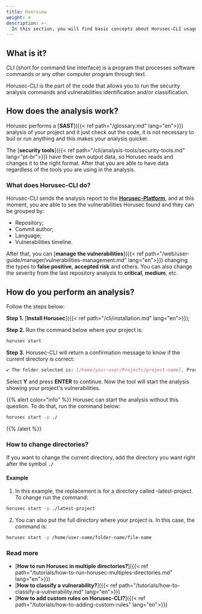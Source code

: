 ```yaml
---
title: Overview
weight: 4
description: >-
  In this section, you will find basic concepts about Horusec-CLI usage.
---
```


## **What is it?** 
CLI (short for command line interface) is a program that processes software commands or any other computer program through text.

Horusec-CLI is the part of the code that allows you to run the security analysis commands and vulnerabilities identification and/or classification.

## **How does the analysis work?** 
 
Horusec performs a [**SAST**]({{< ref path="/glossary.md" lang="en">}}) analysis of your project and it just check out the code, it is not necessary to buil or run anything and this makes your analysis quicker. 

The [**security tools**]({{< ref path="/cli/analysis-tools/security-tools.md" lang="pt-br">}}) have their own output data, so Horusec reads and changes it to the right format. After that you are able to have data regardless of the tools you are using in the analysis.


### **What does Horusec-CLI do?**
Horusec-CLI sends the analysis report to the [**Horusec-Platform**](https://github.com/ZupIT/horusec-platform), and at this moment, you are able to see the vulnerabilities Horusec found and they can be grouped by: 

- Repository; 
- Commit author;
- Language;
- Vulnerabilities timeline. 

After that, you can [**manage the vulnerabilities**]({{< ref path="/web/user-guide/manager/vulnerabilities-management.md" lang="en">}}) changing the types to **false positive**, **accepted risk** and others. 
You can also change the severity from the last repository analysis to **critical**, **medium**, etc. 

## **How do you perform an analysis?**
Follow the steps below: 

**Step 1.** [**Install Horusec**]({{< ref path="/cli/installation.md" lang="en">}});

**Step 2.** Run the command below where your project is:

```bash
horusec start
```

**Step 3.** Horusec-CLI will return a confirmation message to know if the current directory is correct:

```bash
✔ The folder selected is: [/home/your-user/Projects/project-name]. Proceed? [Y/n]: Y
```

Select **Y** and press **ENTER** to continue. Now the tool will start the analysis showing your project's vulnerabilities.

{{% alert color="info" %}}
Horusec can start the analysis without this question. To do that, run the command below: 

```bash
horusec start -p ./
```
{{% /alert %}}


### **How to change directories?**

If you want to change the current directory, add the directory you want right after the symbol **`./`** 
 
#### **Example** 
1. In this example, the replacement is for a directory called -latest-project. To change run the command:

```bash
horusec start -p ./latest-project
```

2. You can also put the full directory where your project is. In this case, the command is:

```bash
horusec start -p /home/user-name/folder-name/file-name
```

### Read more
- [**How to run Horusec in multiple directories?**]({{< ref path="/tutorials/how-to-run-horusec-multiples-directories.md" lang="en">}})
- [**How to classify a vulnerability?**]({{< ref path="/tutorials/how-to-classify-a-vulnerability.md" lang="en">}})
- [**How to add custom rules on Horusec-CLI?**]({{< ref path="/tutorials/how-to-adding-custom-rules" lang="en">}})